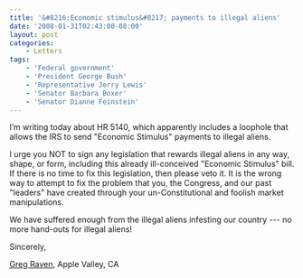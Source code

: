 ```yaml
---
title: '&#8216;Economic stimulus&#8217; payments to illegal aliens'
date: '2008-01-31T02:43:00-08:00'
layout: post
categories:
    - Letters
tags:
    - 'Federal government'
    - 'President George Bush'
    - 'Representative Jerry Lewis'
    - 'Senator Barbara Boxer'
    - 'Senator Dianne Feinstein'
---
```


I’m writing today about HR 5140, which apparently includes a loophole that allows the IRS to send "Economic Stimulus" payments to illegal aliens.

I urge you NOT to sign any legislation that rewards illegal aliens in any way, shape, or form, including this already ill-conceived "Economic Stimulus" bill. If there is no time to fix this legislation, then please veto it. It is the wrong way to attempt to fix the problem that you, the Congress, and our past "leaders" have created through your un-Constitutional and foolish market manipulations.

We have suffered enough from the illegal aliens infesting our country --- no more hand-outs for illegal aliens!

Sincerely,

[Greg Raven](https://www.gregraven.org/), Apple Valley, CA